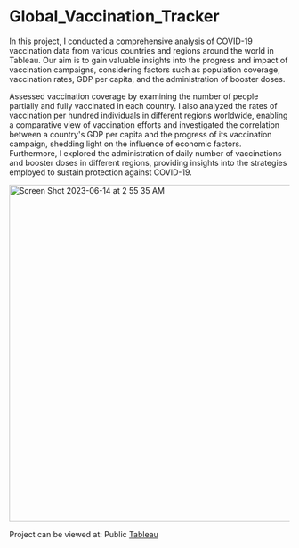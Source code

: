 # Global_Vaccination_Tracker

In this project, I conducted a comprehensive analysis of COVID-19 vaccination data from various countries and regions around the world in Tableau.
Our aim is to gain valuable insights into the progress and impact of vaccination campaigns, considering factors such as population coverage, vaccination rates, GDP per capita, and the administration of booster doses.

Assessed vaccination coverage by examining the number of people partially and fully vaccinated in each country. I also analyzed the rates of vaccination per hundred individuals in different regions worldwide, enabling a comparative view of vaccination efforts and investigated the correlation between a country's GDP per capita and the progress of its vaccination campaign, shedding light on the influence of economic factors. Furthermore, I explored the administration of daily number of vaccinations and booster doses in different regions, providing insights into the strategies employed to sustain protection against COVID-19. 

<img width="604" alt="Screen Shot 2023-06-14 at 2 55 35 AM" src="https://github.com/Trishul07/Global_Vaccination_Tracker/assets/136287793/e1d5bf1f-4049-480a-8ed6-5c68a468f7e8">


Project can be viewed at:
Public [Tableau](https://public.tableau.com/app/profile/trishul.sangu/viz/COVID-19VaccinationTracker_16781660312470/Dashboard2)


